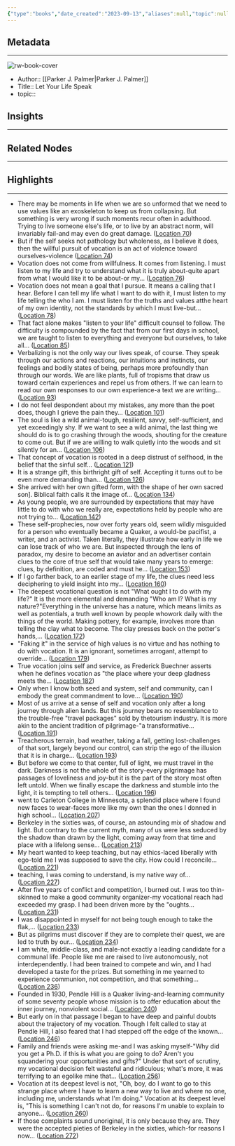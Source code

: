 ```yaml
---
{"type":"books","date_created":"2023-09-13","aliases":null,"topic":null,"url":null,"layout":null,"banner":null,"dg-publish":true,"tags":null,"permalink":"/300-biblio/100-books/let-your-life-speak/","dgPassFrontmatter":true,"created":"2023-10-20T12:44:21.000-05:00","updated":"2023-10-20T12:44:21.000-05:00"}
---
```


## Metadata
---
![rw-book-cover](https://images-na.ssl-images-amazon.com/images/I/411oMyaX7vL._SL200_.jpg)
- Author:: [[Parker J. Palmer\|Parker J. Palmer]]
- Title:: Let Your Life Speak
- topic::  



## Insights
---
## Related Nodes
---

## Highlights 
---
- There may be moments in life when we are so unformed that we need to use values like an exoskeleton to keep us from collapsing. But something is very wrong if such moments recur often in adulthood. Trying to live someone else's life, or to live by an abstract norm, will invariably fail-and may even do great damage. ([Location 70](https://readwise.io/to_kindle?action=open&asin=B001C34LL8&location=70))
- But if the self seeks not pathology but wholeness, as I believe it does, then the willful pursuit of vocation is an act of violence toward ourselves-violence ([Location 74](https://readwise.io/to_kindle?action=open&asin=B001C34LL8&location=74))
- Vocation does not come from willfulness. It comes from listening. I must listen to my life and try to understand what it is truly about-quite apart from what I would like it to be about-or my… ([Location 76](https://readwise.io/to_kindle?action=open&asin=B001C34LL8&location=76))
- Vocation does not mean a goal that I pursue. It means a calling that I hear. Before I can tell my life what I want to do with it, I must listen to my life telling the who I am. I must listen for the truths and values atthe heart of my own identity, not the standards by which I must live-but… ([Location 78](https://readwise.io/to_kindle?action=open&asin=B001C34LL8&location=78))
- That fact alone makes "listen to your life" difficult counsel to follow. The difficulty is compounded by the fact that from our first days in school, we are taught to listen to everything and everyone but ourselves, to take all… ([Location 85](https://readwise.io/to_kindle?action=open&asin=B001C34LL8&location=85))
- Verbalizing is not the only way our lives speak, of course. They speak through our actions and reactions, our intuitions and instincts, our feelings and bodily states of being, perhaps more profoundly than through our words. We are like plants, full of tropisms that draw us toward certain experiences and repel us from others. If we can learn to read our own responses to our own experience-a text we are writing… ([Location 93](https://readwise.io/to_kindle?action=open&asin=B001C34LL8&location=93))
- I do not feel despondent about my mistakes, any more than the poet does, though I grieve the pain they… ([Location 101](https://readwise.io/to_kindle?action=open&asin=B001C34LL8&location=101))
- The soul is like a wild animal-tough, resilient, savvy, self-sufficient, and yet exceedingly shy. If we want to see a wild animal, the last thing we should do is to go crashing through the woods, shouting for the creature to come out. But if we are willing to walk quietly into the woods and sit silently for an… ([Location 106](https://readwise.io/to_kindle?action=open&asin=B001C34LL8&location=106))
- That concept of vocation is rooted in a deep distrust of selfhood, in the belief that the sinful self… ([Location 121](https://readwise.io/to_kindle?action=open&asin=B001C34LL8&location=121))
- It is a strange gift, this birthright gift of self. Accepting it turns out to be even more demanding than… ([Location 126](https://readwise.io/to_kindle?action=open&asin=B001C34LL8&location=126))
- She arrived with her own gifted form, with the shape of her own sacred son]. Biblical faith calls it the image of… ([Location 134](https://readwise.io/to_kindle?action=open&asin=B001C34LL8&location=134))
- As young people, we are surrounded by expectations that may have little to do with who we really are, expectations held by people who are not trying to… ([Location 142](https://readwise.io/to_kindle?action=open&asin=B001C34LL8&location=142))
- These self-prophecies, now over forty years old, seem wildly misguided for a person who eventually became a Quaker, a would-be pacifist, a writer, and an activist. Taken literally, they illustrate how early in life we can lose track of who we are. But inspected through the lens of paradox, my desire to become an aviator and an advertiser contain clues to the core of true self that would take many years to emerge: clues, by definition, are coded and must he… ([Location 153](https://readwise.io/to_kindle?action=open&asin=B001C34LL8&location=153))
- If I go farther back, to an earlier stage of my life, the clues need less deciphering to yield insight into my… ([Location 160](https://readwise.io/to_kindle?action=open&asin=B001C34LL8&location=160))
- The deepest vocational question is not "What ought I to do with my life?" It is the more elemental and demanding "Who am I? What is my nature?"Everything in the universe has a nature, which means limits as well as potentials, a truth well known by people whowork daily with the things of the world. Making pottery, for example, involves more than telling the clay what to become. The clay presses back on the potter's hands,… ([Location 172](https://readwise.io/to_kindle?action=open&asin=B001C34LL8&location=172))
- "Faking it" in the service of high values is no virtue and has nothing to do with vocation. It is an ignorant, sometimes arrogant, attempt to override… ([Location 179](https://readwise.io/to_kindle?action=open&asin=B001C34LL8&location=179))
- True vocation joins self and service, as Frederick Buechner asserts when he defines vocation as "the place where your deep gladness meets the… ([Location 182](https://readwise.io/to_kindle?action=open&asin=B001C34LL8&location=182))
- Only when I know both seed and system, self and community, can I embody the great commandment to love… ([Location 190](https://readwise.io/to_kindle?action=open&asin=B001C34LL8&location=190))
- Most of us arrive at a sense of self and vocation only after a long journey through alien lands. But this journey bears no resemblance to the trouble-free "travel packages" sold by thetourism industry. It is more akin to the ancient tradition of pilgrimage-"a transformative… ([Location 191](https://readwise.io/to_kindle?action=open&asin=B001C34LL8&location=191))
- Treacherous terrain, bad weather, taking a fall, getting lost-challenges of that sort, largely beyond our control, can strip the ego of the illusion that it is in charge… ([Location 193](https://readwise.io/to_kindle?action=open&asin=B001C34LL8&location=193))
- But before we come to that center, full of light, we must travel in the dark. Darkness is not the whole of the story-every pilgrimage has passages of loveliness and joy-but it is the part of the story most often left untold. When we finally escape the darkness and stumble into the light, it is tempting to tell others… ([Location 196](https://readwise.io/to_kindle?action=open&asin=B001C34LL8&location=196))
- went to Carleton College in Minnesota, a splendid place where I found new faces to wear-faces more like my own than the ones I donned in high school… ([Location 207](https://readwise.io/to_kindle?action=open&asin=B001C34LL8&location=207))
- Berkeley in the sixties was, of course, an astounding mix of shadow and light. But contrary to the current myth, many of us were less seduced by the shadow than drawn by the light, coming away from that time and place with a lifelong sense… ([Location 213](https://readwise.io/to_kindle?action=open&asin=B001C34LL8&location=213))
- My heart wanted to keep teaching, but nay ethics-laced liberally with ego-told me I was supposed to save the city. How could I reconcile… ([Location 221](https://readwise.io/to_kindle?action=open&asin=B001C34LL8&location=221))
- teaching, I was coming to understand, is my native way of… ([Location 227](https://readwise.io/to_kindle?action=open&asin=B001C34LL8&location=227))
- After five years of conflict and competition, I burned out. I was too thin-skinned to make a good community organizer-my vocational reach had exceeded my grasp. I had been driven more by the "oughts… ([Location 231](https://readwise.io/to_kindle?action=open&asin=B001C34LL8&location=231))
- I was disappointed in myself for not being tough enough to take the flak,… ([Location 233](https://readwise.io/to_kindle?action=open&asin=B001C34LL8&location=233))
- But as pilgrims must discover if they are to complete their quest, we are led to truth by our… ([Location 234](https://readwise.io/to_kindle?action=open&asin=B001C34LL8&location=234))
- I am white, middle-class, and male-not exactly a leading candidate for a communal life. People like me are raised to live autonomously, not interdependently. I had been trained to compete and win, and I had developed a taste for the prizes. But something in me yearned to experience communion, not competition, and that something… ([Location 236](https://readwise.io/to_kindle?action=open&asin=B001C34LL8&location=236))
- Founded in 1930, Pendle Hill is a Quaker living-and-learning community of some seventy people whose mission is to offer education about the inner journey, nonviolent social… ([Location 240](https://readwise.io/to_kindle?action=open&asin=B001C34LL8&location=240))
- But early on in that passage I began to have deep and painful doubts about the trajectory of my vocation. Though I felt called to stay at Pendle Hill, I also feared that I had stepped off the edge of the known… ([Location 246](https://readwise.io/to_kindle?action=open&asin=B001C34LL8&location=246))
- Family and friends were asking me-and I was asking myself-"Why did you get a Ph.D. if this is what you are going to do? Aren't you squandering your opportunities and gifts?" Under that sort of scrutiny, my vocational decision felt wasteful and ridiculous; what's more, it was terrifying to an egolike mine that… ([Location 256](https://readwise.io/to_kindle?action=open&asin=B001C34LL8&location=256))
- Vocation at its deepest level is not, "Oh, boy, do I want to go to this strange place where I have to learn a new way to live and where no one, including me, understands what I'm doing." Vocation at its deepest level is, "This is something I can't not do, for reasons I'm unable to explain to anyone… ([Location 260](https://readwise.io/to_kindle?action=open&asin=B001C34LL8&location=260))
- If those complaints sound unoriginal, it is only because they are. They were the accepted pieties of Berkeley in the sixties, which-for reasons I now… ([Location 272](https://readwise.io/to_kindle?action=open&asin=B001C34LL8&location=272))
